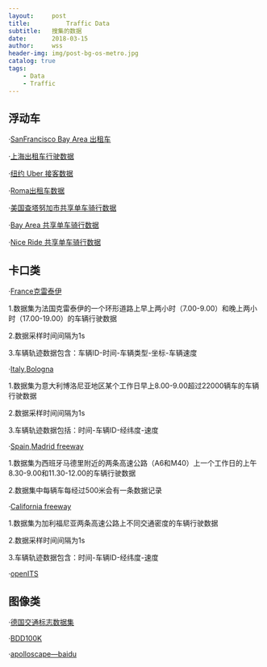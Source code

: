 ```yaml
---
layout:     post
title:      	Traffic Data
subtitle:   搜集的数据
date:       2018-03-15
author:     wss
header-img: img/post-bg-os-metro.jpg
catalog: true
tags:
    - Data
    - Traffic
---
```


## 浮动车 ##

·[SanFrancisco Bay Area 出租车](https://crawdad.org//epfl/mobility/20090224/)

·[上海出租车行驶数据](https://www.cse.ust.hk/scrg/)

·[纽约 Uber 接客数据](http://dataju.cn/Dataju/web/datasetInstanceDetail/76)

·[Roma出租车数据](https://crawdad.org//roma/taxi/20140717/)

·[美国查塔努加市共享单车骑行数据](http://dataju.cn/Dataju/web/datasetInstanceDetail/270)

·[Bay Area 共享单车骑行数据](http://dataju.cn/Dataju/web/datasetInstanceDetail/338)

·[Nice Ride 共享单车骑行数据](http://dataju.cn/Dataju/web/datasetInstanceDetail/339)

## 卡口类 ##

·[France克雷泰伊](http://vehicular-mobility-trace.github.io/)

1.数据集为法国克雷泰伊的一个环形道路上早上两小时（7.00-9.00）和晚上两小时（17.00-19.00）的车辆行驶数据

2.数据采样时间间隔为1s

3.车辆轨迹数据包含：车辆ID-时间-车辆类型-坐标-车辆速度

·[Italy,Bologna](http://www.cs.unibo.it/projects/bolognaringway/)

1.数据集为意大利博洛尼亚地区某个工作日早上8.00-9.00超过22000辆车的车辆行驶数据

2.数据采样时间间隔为1s

3.车辆轨迹数据包括：时间-车辆ID-经纬度-速度

·[Spain,Madrid freeway](http://www.it.uc3m.es/madrid-traces/)

1.数据集为西班牙马德里附近的两条高速公路（A6和M40）上一个工作日的上午8.30-9.00和11.30-12.00的车辆行驶数据

2.数据集中每辆车每经过500米会有一条数据记录

·[California freeway](http://cs-people.bu.edu/nabeel/VANETs_Mobility_Dataset/)

1.数据集为加利福尼亚两条高速公路上不同交通密度的车辆行驶数据

2.数据采样时间间隔为1s

3.车辆轨迹数据包含：时间-车辆ID-经纬度-速度

·[openITS](http://www.openits.cn/)

## 图像类 ##

·[德国交通标志数据集](http://benchmark.ini.rub.de/?section=gtsrb&subsection=dataset)

·[BDD100K](https://bair.berkeley.edu/blog/2018/05/30/bdd/)

·[apolloscape—baidu](http://apolloscape.auto/scene.html)

